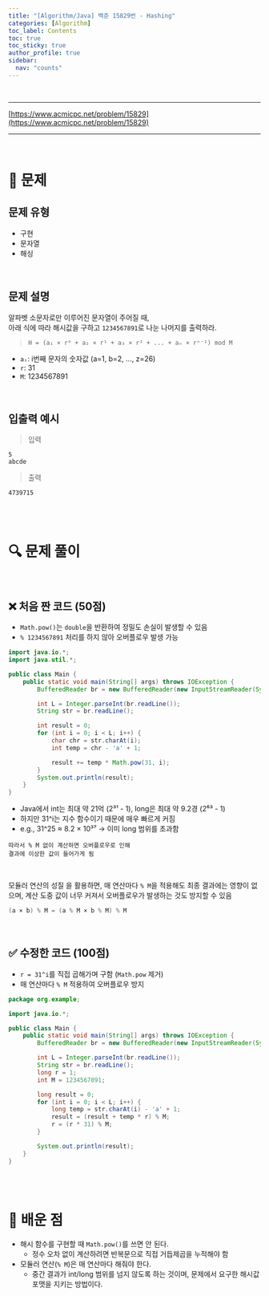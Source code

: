 ```yaml
---
title: "[Algorithm/Java] 백준 15829번 - Hashing"
categories: [Algorithm]
toc_label: Contents
toc: true
toc_sticky: true
author_profile: true
sidebar:
  nav: "counts"
---
```


<br>

---

[https://www.acmicpc.net/problem/15829](https://www.acmicpc.net/problem/15829)

---

<br>

# 📌 문제

## 문제 유형

- 구현
- 문자열
- 해싱

<br>

## 문제 설명

알파벳 소문자로만 이루어진 문자열이 주어질 때,  
아래 식에 따라 해시값을 구하고 `1234567891`로 나눈 나머지를 출력하라.

> ```text
> H = (a₁ × r⁰ + a₂ × r¹ + a₃ × r² + ... + aₙ × rⁿ⁻¹) mod M
> ```

- `aᵢ`: i번째 문자의 숫자값 (a=1, b=2, ..., z=26)
- `r`: 31
- `M`: 1234567891

<br>

## 입출력 예시

> 입력

```
5
abcde
```

> 출력

```
4739715
```

<br><br>

# 🔍 문제 풀이

<br>

## ❌ 처음 짠 코드 (50점)

- `Math.pow()`는 `double`을 반환하여 정밀도 손실이 발생할 수 있음
- `% 1234567891` 처리를 하지 않아 오버플로우 발생 가능

```java
import java.io.*;
import java.util.*;

public class Main {
    public static void main(String[] args) throws IOException {
        BufferedReader br = new BufferedReader(new InputStreamReader(System.in));

        int L = Integer.parseInt(br.readLine());
        String str = br.readLine();

        int result = 0;
        for (int i = 0; i < L; i++) {
            char chr = str.charAt(i);
            int temp = chr - 'a' + 1;

            result += temp * Math.pow(31, i);
        }
        System.out.println(result);
    }
}
```

- Java에서 int는 최대 약 21억 (2³¹ - 1), long은 최대 약 9.2경 (2⁶³ - 1)
- 하지만 31^i는 지수 함수이기 때문에 매우 빠르게 커짐
- e.g., 31^25 ≈ 8.2 × 10³⁷ → 이미 long 범위를 초과함

```
따라서 % M 없이 계산하면 오버플로우로 인해
결과에 이상한 값이 들어가게 됨
```

<br>

모듈러 연산의 성질 을 활용하면,
매 연산마다 `% M`을 적용해도 최종 결과에는 영향이 없으며,
계산 도중 값이 너무 커져서 오버플로우가 발생하는 것도 방지할 수 있음

```java
(a × b) % M = (a % M × b % M) % M
```

<br>

## ✅ 수정한 코드 (100점)

- `r = 31^i`를 직접 곱해가며 구함 (`Math.pow` 제거)
- 매 연산마다 `% M` 적용하여 오버플로우 방지

```java
package org.example;

import java.io.*;

public class Main {
    public static void main(String[] args) throws IOException {
        BufferedReader br = new BufferedReader(new InputStreamReader(System.in));

        int L = Integer.parseInt(br.readLine());
        String str = br.readLine();
        long r = 1;
        int M = 1234567891;

        long result = 0;
        for (int i = 0; i < L; i++) {
            long temp = str.charAt(i) - 'a' + 1;
            result = (result + temp * r) % M;
            r = (r * 31) % M;
        }

        System.out.println(result);
    }
}
```

<br><br>

# 💭 배운 점

- 해시 함수를 구현할 때 `Math.pow()`를 쓰면 안 된다.
  - 정수 오차 없이 계산하려면 반복문으로 직접 거듭제곱을 누적해야 함
- 모듈러 연산(`% M`)은 매 연산마다 해줘야 한다.
  - 중간 결과가 int/long 범위를 넘지 않도록 하는 것이며, 문제에서 요구한 해시값 포맷을 지키는 방법이다.

<br>
